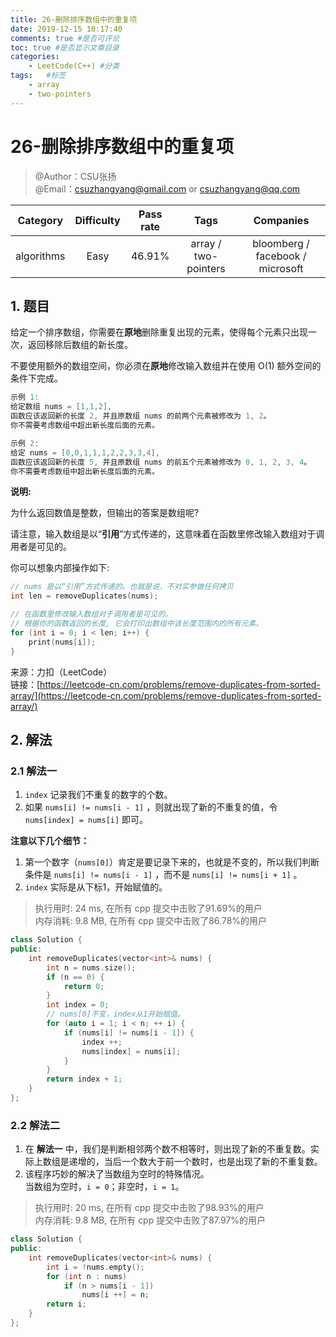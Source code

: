 ```yaml
---
title: 26-删除排序数组中的重复项
date: 2019-12-15 10:17:40
comments: true #是否可评论
toc: true #是否显示文章目录
categories: 
    - LeetCode(C++) #分类
tags:   #标签
    - array
    - two-pointers
---
```


# 26-删除排序数组中的重复项

> @Author：CSU张扬  
> @Email：csuzhangyang@gmail.com or csuzhangyang@qq.com

Category   | Difficulty | Pass rate| Tags   | Companies
:-:        | :-:        | :-:      | :-:    | :-: |
algorithms | Easy       | 46.91%   | array / two-pointers  | bloomberg / facebook / microsoft

## 1. 题目

给定一个排序数组，你需要在**原地**删除重复出现的元素，使得每个元素只出现一次，返回移除后数组的新长度。

不要使用额外的数组空间，你必须在**原地**修改输入数组并在使用 O(1) 额外空间的条件下完成。

```cpp
示例 1:
给定数组 nums = [1,1,2],
函数应该返回新的长度 2, 并且原数组 nums 的前两个元素被修改为 1, 2。
你不需要考虑数组中超出新长度后面的元素。

示例 2:
给定 nums = [0,0,1,1,1,2,2,3,3,4],
函数应该返回新的长度 5, 并且原数组 nums 的前五个元素被修改为 0, 1, 2, 3, 4。
你不需要考虑数组中超出新长度后面的元素。
```

**说明:**

为什么返回数值是整数，但输出的答案是数组呢?

请注意，输入数组是以“**引用**”方式传递的，这意味着在函数里修改输入数组对于调用者是可见的。

你可以想象内部操作如下:

```cpp
// nums 是以“引用”方式传递的。也就是说，不对实参做任何拷贝
int len = removeDuplicates(nums);

// 在函数里修改输入数组对于调用者是可见的。
// 根据你的函数返回的长度, 它会打印出数组中该长度范围内的所有元素。
for (int i = 0; i < len; i++) {
    print(nums[i]);
}
```

来源：力扣（LeetCode）  
链接：[https://leetcode-cn.com/problems/remove-duplicates-from-sorted-array/](https://leetcode-cn.com/problems/remove-duplicates-from-sorted-array/)

## 2. 解法

### 2.1 解法一

1. `index` 记录我们不重复的数字的个数。
2. 如果 `nums[i] != nums[i - 1]` ，则就出现了新的不重复的值，令 `nums[index] = nums[i]` 即可。

**注意以下几个细节：**

1. 第一个数字（`nums[0]`）肯定是要记录下来的，也就是不变的，所以我们判断条件是 `nums[i] != nums[i - 1]` ，而不是 `nums[i] != nums[i + 1]` 。
2. `index` 实际是从下标1，开始赋值的。

> 执行用时: 24 ms, 在所有 cpp 提交中击败了91.69%的用户  
> 内存消耗: 9.8 MB, 在所有 cpp 提交中击败了86.78%的用户

```cpp
class Solution {
public:
    int removeDuplicates(vector<int>& nums) {
        int n = nums.size();
        if (n == 0) {
            return 0;
        }
        int index = 0;
        // nums[0]不变，index从1开始赋值。
        for (auto i = 1; i < n; ++ i) {
            if (nums[i] != nums[i - 1]) {
                index ++;
                nums[index] = nums[i];
            }
        }
        return index + 1;
    }
};
```

### 2.2 解法二

1. 在 **解法一** 中，我们是判断相邻两个数不相等时，则出现了新的不重复数。实际上数组是递增的，当后一个数大于前一个数时，也是出现了新的不重复数。
2. 该程序巧妙的解决了当数组为空时的特殊情况。  
    当数组为空时，`i = 0`；非空时，`i = 1`。

> 执行用时: 20 ms, 在所有 cpp 提交中击败了98.93%的用户  
> 内存消耗: 9.8 MB, 在所有 cpp 提交中击败了87.97%的用户

```cpp
class Solution {
public:
    int removeDuplicates(vector<int>& nums) {
        int i = !nums.empty();
        for (int n : nums)
            if (n > nums[i - 1])
                nums[i ++] = n;
        return i;
    }
};
```
